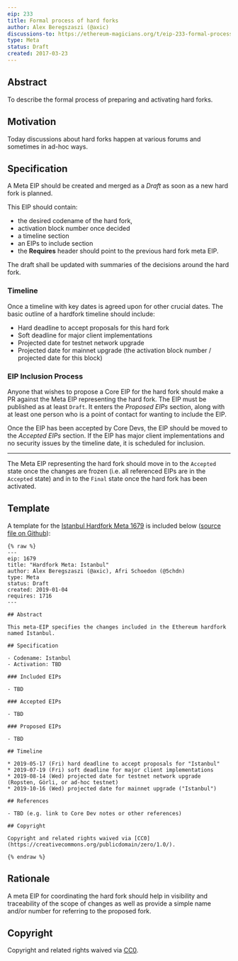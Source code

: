 ```yaml
---
eip: 233
title: Formal process of hard forks
author: Alex Beregszaszi (@axic)
discussions-to: https://ethereum-magicians.org/t/eip-233-formal-process-of-hard-forks/1387
type: Meta
status: Draft
created: 2017-03-23
---
```


## Abstract

To describe the formal process of preparing and activating hard forks.

## Motivation

Today discussions about hard forks happen at various forums and sometimes in ad-hoc ways.

## Specification

A Meta EIP should be created and merged as a *Draft* as soon as a new hard fork is planned.

This EIP should contain:
- the desired codename of the hard fork,
- activation block number once decided
- a timeline section
- an EIPs to include section
- the **Requires** header should point to the previous hard fork meta EIP.

The draft shall be updated with summaries of the decisions around the hard fork.

### Timeline

Once a timeline with key dates is agreed upon for other crucial dates. The basic outline of a hardfork timeline should include:
* Hard deadline to accept proposals for this hard fork
* Soft deadline for major client implementations
* Projected date for testnet network upgrade
* Projected date for mainnet upgrade (the activation block number / projected date for this block)

### EIP Inclusion Process

Anyone that wishes to propose a Core EIP for the hard fork should make a PR against the Meta EIP representing the hard fork. The EIP must be published as at least `Draft`. It enters the _Proposed EIPs_ section, along with at least one person who is a point of contact for wanting to include the EIP.

Once the EIP has been accepted by Core Devs, the EIP should be moved to the _Accepted EIPs_ section. If the EIP has major client implementations and no security issues by the timeline date, it is scheduled for inclusion.

---

The Meta EIP representing the hard fork should move in to the `Accepted` state once the changes are frozen (i.e. all referenced EIPs are in the `Accepted` state) and in to the `Final` state once the hard fork has been activated.

## Template

A template for the [Istanbul Hardfork Meta 1679](https://eips.ethereum.org/EIPS/eip-1679) is included below ([source file on Github](https://github.com/ethereum/EIPs/blob/master/EIPS/eip-1679.md)):

```
{% raw %}
---
eip: 1679
title: "Hardfork Meta: Istanbul"
author: Alex Beregszaszi (@axic), Afri Schoedon (@5chdn)
type: Meta
status: Draft
created: 2019-01-04
requires: 1716
---

## Abstract

This meta-EIP specifies the changes included in the Ethereum hardfork named Istanbul.

## Specification

- Codename: Istanbul
- Activation: TBD

### Included EIPs

- TBD

### Accepted EIPs

- TBD

### Proposed EIPs

- TBD

## Timeline

* 2019-05-17 (Fri) hard deadline to accept proposals for "Istanbul"
* 2019-07-19 (Fri) soft deadline for major client implementations
* 2019-08-14 (Wed) projected date for testnet network upgrade (Ropsten, Görli, or ad-hoc testnet)
* 2019-10-16 (Wed) projected date for mainnet upgrade ("Istanbul")

## References

- TBD (e.g. link to Core Dev notes or other references)

## Copyright

Copyright and related rights waived via [CC0](https://creativecommons.org/publicdomain/zero/1.0/).

{% endraw %}
```

## Rationale

A meta EIP for coordinating the hard fork should help in visibility and traceability of the scope of changes as well as provide a simple name and/or number for referring to the proposed fork.

## Copyright

Copyright and related rights waived via [CC0](https://creativecommons.org/publicdomain/zero/1.0/).
